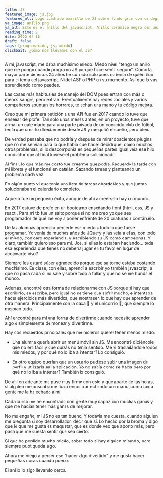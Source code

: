 ```yaml
---
title: JS
featured_image: js.jpg
featured_alt: Logo cuadrado amarillo de JS sobre fondo gris con un degradado de diseñador.
ya_image: anillo.png
ya_alt: Este es el anillo del javascript. Anillo cerámico negro con una línea blanca en el centro.
reading_time: 2
date: 2022-04-18
draft: false
tags: [programación, js, miedo]
clickbait: ¿Cómo nos llevamos con el JS?
---
```


A mí, javascript, me daba muchísimo miedo. Miedo nivel "tengo un anillo que me pongo cuando programo JS porque hace sentir seguro".
Como la mayor parte de estos 24 años he currado solo pues no tenía de quién tirar para el tema del javascript. Ni del ASP o PHP en su momento. Así que lo vas aprendiendo como puedes.

Las cosas más habituales de manejo del DOM pues entran con más o menos sangre, pero entran. Eventualmente hay redes sociales y varios compañeros apuntan los horrores, te echan una mano y tu código mejora.

Creo que mi primera petición a una API fue en 2017 cuando lo tuve que enseñar de profe. Tan solo unos meses antes, en un proyecto, tuve que armar un calendario para una parte privada de un conocido club de fútbol, tenía que crearlo directamente desde JS y me quitó el sueño, pero bien.

De verdad pensaba que no podría y después de mirar doscientos plugins que no me servían para lo que había que hacer decidí que, como muchos otros problemas, si lo descomponía en pequeñas partes igual veía ese hilo conductor que al final tuviese el problema solucionado.

Al final, lo que más me costó fue creerme que podía. Recuerdo la tarde con mi libreta y el funcional en catalán. Sacando tareas y planteando un problema cada vez.

En algún punto vi que tenía una lista de tareas abordables y que juntas solucionaban el calendario completo.

Aquello fue un pequeño éxito, aunque de ahí a creérselo hay un mundo.

En 2017 estuve de profe en un bootcamp enseñando front (html, css, JS y react). Para mi tb fue un salto porque si no me creo yo que sea programador de qué me voy a poner enfrente de 20 criaturas a contárselo.

De las alumnas aprendí a perderle ese miedo a todo lo que fuese programar. Yo venía de muchos años de JQuery y las veía a ellas, con todo el miedo, con cero experiencia, y escribiendo su JS como campeonas. Y claro, también quiero eso para mí. Joé, si ellas lo estaban haciendo…  toda esa experiencia que tienes no debería jugar en tu favor en lugar de acojonarte vivo?

Siempre les estaré súper agradecido porque ese salto me estaba costando muchísimo. En clase, con ellas, aprendí a escribir yo también javascript, a que no pasa nada si no sale y sobre todo a fallar y que no se me hunda el mundo.

Además, encontré otra forma de relacionarme con JS porque si hay que escribirlo, se escribe, pero igual no se tiene que sufrir mucho, e intentaba hacer ejercicios más divertidos, que mostrasen lo que hay que aprender de otra manera. Principalmente con la caca 💩 y el unicornio 🦄, que siempre lo mejoran todo.

Ahí encontré para mí una forma de divertirme cuando necesito aprender algo o simplemente de monear y divertirme.

Hay dos recuerdos principales que me hicieron querer tener menos miedo:

- Una alumna quería abrir un menú móvil sin JS. Me encontré diciéndole que no era fácil y que quizás no tenía sentido. Me vi trasladándole todos mis miedos, y por qué no lo iba a intentar? Lo consiguió.

- En otro equipo querían que un usuario pudiese subir una imagen de perfil y utilizarla en la aplicación. Yo no sabía como se hacía pero por qué no lo iba a intentar? También lo consiguió.

De ahí en adelante me puse muy firme con esto y que aparte de las horas, si alguien me buscaba me iba a encontrar echando una mano, como tanta gente me la ha echado a mí.

Cada curso me he encontrado con gente muy capaz con muchas ganas y que me hacían tener más ganas de mejorar.

No me engaño, mi JS no es tan bueno. Y todavía me cuesta, cuando alguien me pregunta si soy desarrollador, decir que sí. Lo hecho por la broma y digo que lo que me gusta es maquetar, que es donde veo que aporto más, pero pasa que me cuesta sentir que sea cierto.

Sí que he perdido mucho miedo, sobre todo si hay alguien mirando, pero siempre puot queda algo.

Ahora me niego a perder ese "hacer algo divertido" y me gusta hacer pequeñas cosas cuando puedo.

El anillo lo sigo llevando cerca.
